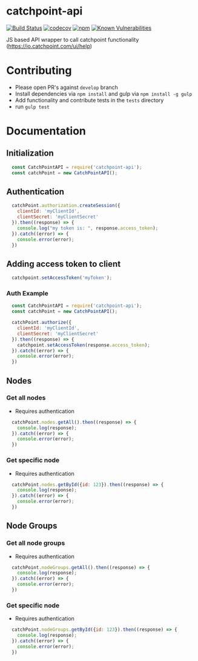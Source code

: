 # catchpoint-api
[![Build Status](https://travis-ci.org/pubnub/catchpoint-api.svg?branch=master)](https://travis-ci.org/pubnub/catchpoint-api)
[![codecov](https://codecov.io/gh/pubnub/catchpoint-api/branch/master/graph/badge.svg)](https://codecov.io/gh/pubnub/catchpoint-api)
[![npm](https://img.shields.io/npm/v/catchpoint-api.svg)]()
[![Known Vulnerabilities](https://snyk.io/test/npm/catchpoint-api/badge.svg)](https://snyk.io/test/npm/catchpoint-api)

JS based API wrapper to call catchpoint functionality (https://io.catchpoint.com/ui/help)


# Contributing
  * Please open PR's against `develop` branch
  * Install dependencies via `npm install` and gulp via `npm install -g gulp`
  * Add functionality and contribute tests in the `tests` directory
  * run `gulp test`

# Documentation
## Initialization
```javascript
  const CatchPointAPI = require('catchpoint-api');
  const catchPoint = new CatchPointAPI();
```

## Authentication
```javascript
  catchPoint.authorization.createSession({
    clientId: 'myClientId',
    clientSecret: 'myClientSecret'
  }).then((response) => {
    console.log("my token is: ", response.access_token);
  }).catch((error) => {
    console.error(error);
  })
```

## Adding access token to client
```javascript
  catchpoint.setAccessToken('myToken');
```

### Auth Example
```javascript
  const CatchPointAPI = require('catchpoint-api');
  const catchPoint = new CatchPointAPI();

  catchPoint.authorize({
    clientId: 'myClientId',
    clientSecret: 'myClientSecret'
  }).then((response) => {
    catchpoint.setAccessToken(response.access_token);
  }).catch((error) => {
    console.error(error);
  })
```

## Nodes
### Get all nodes
* Requires authentication
```javascript
  catchPoint.nodes.getAll().then((response) => {
    console.log(response);
  }).catch((error) => {
    console.error(error);
  })
```

### Get specific node
* Requires authentication
```javascript
  catchPoint.nodes.getById({id: 123}).then((response) => {
    console.log(response);
  }).catch((error) => {
    console.error(error);
  })
```

## Node Groups
### Get all node groups
* Requires authentication
```javascript
  catchPoint.nodeGroups.getAll().then((response) => {
    console.log(response);
  }).catch((error) => {
    console.error(error);
  })
```

### Get specific node
* Requires authentication
```javascript
  catchPoint.nodeGroups.getById({id: 123}).then((response) => {
    console.log(response);
  }).catch((error) => {
    console.error(error);
  })
```
